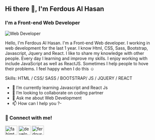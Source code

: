 ## Hi there 👋, I'm Ferdous Al Hasan
### I'm a Front-end Web Developer
![ Web Developer](https://document-export.canva.com/2CYhc/DAEod-2CYhc/5/thumbnail/0001.png?X-Amz-Algorithm=AWS4-HMAC-SHA256&X-Amz-Credential=AKIAQYCGKMUHWDTJW6UD%2F20210828%2Fus-east-1%2Fs3%2Faws4_request&X-Amz-Date=20210828T180059Z&X-Amz-Expires=57715&X-Amz-Signature=5cecbbf86134d4290421ebb5f713dcf150e0ff4cb3ebfc27440620f1dc8b0348&X-Amz-SignedHeaders=host&response-expires=Sun%2C%2029%20Aug%202021%2010%3A02%3A54%20GMT)

Hello, I'm Ferdous Al Hasan. I'm a Front-end Web developer. I working in web development for the last 1 year. I know Html, CSS, Sass, Bootstrap, Javascript, Jquery and React.  I like to share my knowledge with other people. Every day I learning and improve my skills. I enjoy working with include  JavaScript as well as ReactJS. Sometimes I help people to hove their problems. I feel happy when I do this ☺

Skills: HTML / CSS/ SASS / BOOTSTRAP/ JS / JQUERY / REACT 

- 🌱 I’m currently learning Javascript and React Js 
- 👯 I’m looking to collaborate on  coding partner 
- 💬 Ask me about Web Development 
- 📫 How can I help you ?- 

### 👋 Connect with me!
<p align="left">
<a href="https://fb.com/fahimthedeveloper" target="blank"><img align="center" src="https://raw.githubusercontent.com/rahuldkjain/github-profile-readme-generator/master/src/images/icons/Social/facebook.svg" alt="fahimthedeveloper" height="30" width="40" /></a>
<a href="https://linkedin.com/in/developerferdous" target="blank"><img align="center" src="https://raw.githubusercontent.com/rahuldkjain/github-profile-readme-generator/master/src/images/icons/Social/linked-in-alt.svg" alt="developerferdous" height="30" width="40" /></a>
<a href="https://instagram.com/ferdousthedeveloper" target="blank"><img align="center" src="https://raw.githubusercontent.com/rahuldkjain/github-profile-readme-generator/master/src/images/icons/Social/instagram.svg" alt="ferdousthedeveloper" height="30" width="40" /></a>
</p>
